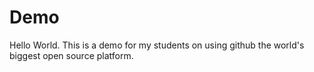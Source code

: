# Demo
Hello World. This is a demo for my students on using github the world's biggest open source platform.